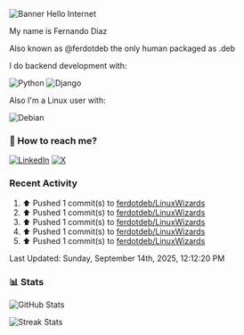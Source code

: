![Banner Hello Internet](https://capsule-render.vercel.app/api?type=blur&height=250&color=gradient&text=Hello%20Internet&reversal=false&fontColor=FFF)

My name is Fernando Diaz

Also known as @ferdotdeb the only human packaged as .deb

I do backend development with:

![Python](https://img.shields.io/badge/Python-FFD43B?style=for-the-badge&logo=python&logoColor=blue)
![Django](https://img.shields.io/badge/Django-092E20?style=for-the-badge&logo=django&logoColor=green)

Also I'm a Linux user with:

![Debian](https://img.shields.io/badge/Debian-D70A53?style=for-the-badge&logo=debian&logoColor=white)

### 🧭 How to reach me?

[![LinkedIn](https://img.shields.io/badge/LinkedIn-%230077B5.svg?logo=linkedin&logoColor=white)](https://linkedin.com/in/fernando-diaz-) [![X](https://img.shields.io/badge/X-black.svg?logo=X&logoColor=white)](https://x.com/ferdotdeb)

### Recent Activity

<!--RECENT_ACTIVITY:start-->
1. ⬆️ Pushed 1 commit(s) to [ferdotdeb/LinuxWizards](https://github.com/ferdotdeb/LinuxWizards)<br>
2. ⬆️ Pushed 1 commit(s) to [ferdotdeb/LinuxWizards](https://github.com/ferdotdeb/LinuxWizards)<br>
3. ⬆️ Pushed 1 commit(s) to [ferdotdeb/LinuxWizards](https://github.com/ferdotdeb/LinuxWizards)<br>
4. ⬆️ Pushed 1 commit(s) to [ferdotdeb/LinuxWizards](https://github.com/ferdotdeb/LinuxWizards)<br>
5. ⬆️ Pushed 1 commit(s) to [ferdotdeb/LinuxWizards](https://github.com/ferdotdeb/LinuxWizards)<br>
<!--RECENT_ACTIVITY:end-->

<!--RECENT_ACTIVITY:last_update-->
Last Updated: Sunday, September 14th, 2025, 12:12:20 PM
<!--RECENT_ACTIVITY:last_update_end-->

### 📊 Stats

![GitHub Stats](https://github-readme-stats.vercel.app/api?username=ferdotdeb&theme=dark&hide_border=false&include_all_commits=false&count_private=false)

![Streak Stats](https://github-readme-streak-stats.herokuapp.com/?user=ferdotdeb&theme=dark&hide_border=false)
